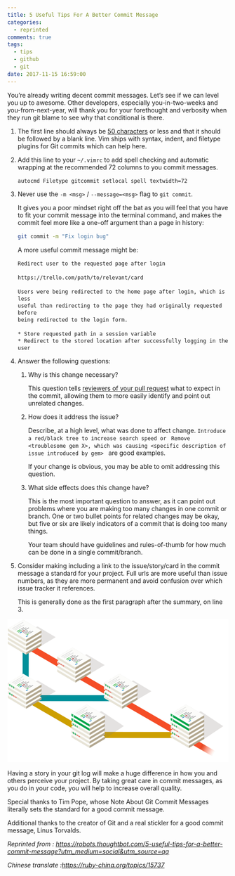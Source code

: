 ```yaml
---
title: 5 Useful Tips For A Better Commit Message
categories:
  - reprinted
comments: true
tags:
  - tips
  - github
  - git
date: 2017-11-15 16:59:00
---
```


You’re already writing decent commit messages. Let’s see if we can level you up to awesome. Other developers, especially you-in-two-weeks and you-from-next-year, will thank you for your forethought and verbosity when they run git blame to see why that conditional is there.

<!-- more -->

1. The first line should always be <u>50 characters</u> or less and that it should be followed by a blank line. Vim ships with syntax, indent, and filetype plugins for Git commits which can help here.

1. Add this line to your `~/.vimrc` to add spell checking and automatic wrapping at the recommended 72 columns to you commit messages.

   ```vim
   autocmd Filetype gitcommit setlocal spell textwidth=72
   ```

1. Never use the `-m <msg>` / `--message=<msg>` flag to `git commit`.

   It gives you a poor mindset right off the bat as you will feel that you have to fit your commit message into the terminal command, and makes the commit feel more like a one-off argument than a page in history:

   ```bash
   git commit -m "Fix login bug"
   ```

   A more useful commit message might be:

   ```vim
   Redirect user to the requested page after login

   https://trello.com/path/to/relevant/card

   Users were being redirected to the home page after login, which is less
   useful than redirecting to the page they had originally requested before
   being redirected to the login form.

   * Store requested path in a session variable
   * Redirect to the stored location after successfully logging in the user
   ```

1. Answer the following questions:

   1. Why is this change necessary?

      This question tells <u>reviewers of your pull request</u> what to expect in the commit, allowing them to more easily identify and point out unrelated changes.

   1. How does it address the issue?

      Describe, at a high level, what was done to affect change.
      `Introduce a red/black tree to increase search speed or `
      `Remove <troublesome gem X>, which was causing <specific description of issue introduced by gem> `
      are good examples.

      If your change is obvious, you may be able to omit addressing this question.

   1. What side effects does this change have?

      This is the most important question to answer, as it can point out problems where you are making too many changes in one commit or branch. One or two bullet points for related changes may be okay, but five or six are likely indicators of a commit that is doing too many things.

      Your team should have guidelines and rules-of-thumb for how much can be done in a single commit/branch.

1. Consider making including a link to the issue/story/card in the commit message a standard for your project. Full urls are more useful than issue numbers, as they are more permanent and avoid confusion over which issue tracker it references.

   This is generally done as the first paragraph after the summary, on line 3.

![git-commit-tips](../../../public/img/6c9c0fc1f7a32c23e57b689a5bf1aca8.png)

Having a story in your git log will make a huge difference in how you and others perceive your project. By taking great care in commit messages, as you do in your code, you will help to increase overall quality.

Special thanks to Tim Pope, whose Note About Git Commit Messages literally sets the standard for a good commit message.

Additional thanks to the creator of Git and a real stickler for a good commit message, Linus Torvalds.

_Reprinted from : https://robots.thoughtbot.com/5-useful-tips-for-a-better-commit-message?utm_medium=social&utm_source=qq_

_Chinese translate :https://ruby-china.org/topics/15737_
